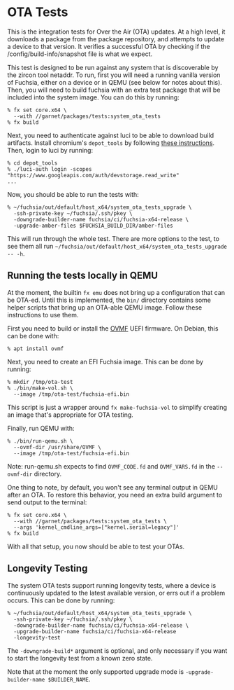 # OTA Tests

This is the integration tests for Over the Air (OTA) updates. At a high level,
it downloads a package from the package repository, and attempts to update a
device to that version. It verifies a successful OTA by checking if the
/config/build-info/snapshot file is what we expect.

This test is designed to be run against any system that is discoverable by the
zircon tool netaddr. To run, first you will need a running vanilla version of
Fuchsia, either on a device or in QEMU (see below for notes about this). Then,
you will need to build fuchsia with an extra test package that will be included
into the system image. You can do this by running:

```
% fx set core.x64 \
  --with //garnet/packages/tests:system_ota_tests
% fx build
```

Next, you need to authenticate against luci to be able to download build
artifacts. Install chromium's `depot_tools` by following
[these instructions](https://commondatastorage.googleapis.com/chrome-infra-docs/flat/depot_tools/docs/html/depot_tools_tutorial.html).
Then, login to luci by running:

```
% cd depot_tools
% ./luci-auth login -scopes "https://www.googleapis.com/auth/devstorage.read_write"
...
```

Now, you should be able to run the tests with:

```
% ~/fuchsia/out/default/host_x64/system_ota_tests_upgrade \
  -ssh-private-key ~/fuchsia/.ssh/pkey \
  -downgrade-builder-name fuchsia/ci/fuchsia-x64-release \
  -upgrade-amber-files $FUCHSIA_BUILD_DIR/amber-files
```

This will run through the whole test. There are more options to the test, to see
them all run `~/fuchsia/out/default/host_x64/system_ota_tests_upgrade -- -h`.

## Running the tests locally in QEMU

At the moment, the builtin `fx emu` does not bring up a configuration that can be
OTA-ed. Until this is implemented, the `bin/` directory contains some helper
scripts that bring up an OTA-able QEMU image. Follow these instructions to use
them.

First you need to build or install the [OVMF] UEFI firmware. On Debian, this can
be done with:

```
% apt install ovmf
```

Next, you need to create an EFI Fuchsia image. This can be done by running:

```
% mkdir /tmp/ota-test
% ./bin/make-vol.sh \
  --image /tmp/ota-test/fuchsia-efi.bin
```

This script is just a wrapper around `fx make-fuchsia-vol` to simplify creating
an image that's appropriate for OTA testing.

Finally, run QEMU with:

```
% ./bin/run-qemu.sh \
  --ovmf-dir /usr/share/OVMF \
  --image /tmp/ota-test/fuchsia-efi.bin
```

Note: run-qemu.sh expects to find `OVMF_CODE.fd` and `OVMF_VARS.fd` in the
`--ovmf-dir` directory.

One thing to note, by default, you won't see any terminal output in QEMU after
an OTA. To restore this behavior, you need an extra build argument to send
output to the terminal:

```
% fx set core.x64 \
  --with //garnet/packages/tests:system_ota_tests \
  --args 'kernel_cmdline_args=["kernel.serial=legacy"]'
% fx build
```

With all that setup, you now should be able to test your OTAs.

[OVMF]: https://github.com/tianocore/tianocore.github.io/wiki/OVMF

## Longevity Testing

The system OTA tests support running longevity tests, where a device is
continuously updated to the latest available version, or errs out if a problem
occurs. This can be done by running:

```
% ~/fuchsia/out/default/host_x64/system_ota_tests_upgrade \
  -ssh-private-key ~/fuchsia/.ssh/pkey \
  -downgrade-builder-name fuchsia/ci/fuchsia-x64-release \
  -upgrade-builder-name fuchsia/ci/fuchsia-x64-release
  -longevity-test
```

The `-downgrade-build*` argument is optional, and only necessary if you want to
start the longevity test from a known zero state.

Note that at the moment the only supported upgrade mode is
`-upgrade-builder-name $BUILDER_NAME`.
